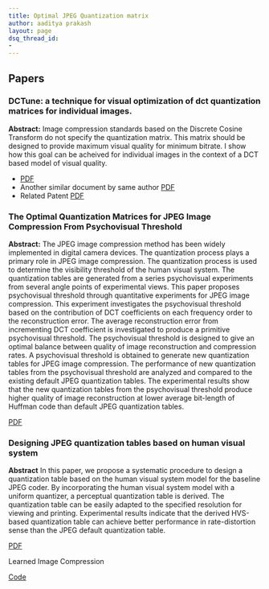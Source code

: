 ```yaml
---
title: Optimal JPEG Quantization matrix
author: aaditya prakash
layout: page
dsq_thread_id:
- 
---
```

## Papers

### DCTune: a technique for visual optimization of dct quantization matrices for individual images.

**Abstract:**
Image compression standards based on the Discrete Cosine Transform do not specify the quantization matrix. This matrix should be designed to provide maximum visual quality for minimum bitrate. I show how this goal can be acheived for individual images in the context of a DCT based model of visual quality.

* [PDF](http://citeseerx.ist.psu.edu/viewdoc/download?doi=10.1.1.77.4245&rep=rep1&type=pdf)
* Another similar document by same author [PDF](https://pdfs.semanticscholar.org/eafd/84335561c176944b85c1d3bd7f353aa1a898.pdf)
* Related Patent [PDF](https://ntrs.nasa.gov/archive/nasa/casi.ntrs.nasa.gov/19960000707.pdf)

### The Optimal Quantization Matrices for JPEG Image Compression From Psychovisual Threshold

**Abstract:**
The JPEG image compression method has been widely implemented in digital camera devices. The quantization process plays a primary role in JPEG image compression. The quantization process is used to determine the visibility threshold of the human visual system. The quantization tables are generated from a series psychovisual experiments from several angle points of experimental views. This paper proposes psychovisual threshold through quantitative experiments for JPEG image compression. This experiment investigates the psychovisual threshold based on the contribution of DCT coefficients on each frequency order to the reconstruction error. The average reconstruction error from incrementing DCT coefficient is investigated to produce a primitive psychovisual threshold. The psychovisual threshold is designed to give an optimal balance between quality of image reconstruction and compression rates. A psychovisual threshold is obtained to generate new quantization tables for JPEG image compression. The performance of new quantization tables from the psychovisual threshold are analyzed and compared to the existing default JPEG quantization tables. The experimental results show that the new quantization tables from the psychovisual threshold produce higher quality of image reconstruction at lower average bit-length of Huffman code than default JPEG quantization tables.

[PDF](http://www.jatit.org/volumes/Vol70No3/24Vol70No3.pdf)

### Designing JPEG quantization tables based on human visual system

**Abstract**
In this paper, we propose a systematic procedure to design a quantization table based on the human visual system model for the baseline JPEG coder. By incorporating the human visual system model with a uniform quantizer, a perceptual quantization table is derived. The quantization table can be easily adapted to the specified resolution for viewing and printing. Experimental results indicate that the derived HVS-based quantization table can achieve better performance in rate-distortion sense than the JPEG default quantization table.

[PDF](http://ieeexplore.ieee.org/document/822921/)

Learned Image Compression

[Code](https://github.com/Justin-Tan/generative-compression "Generative Compression")